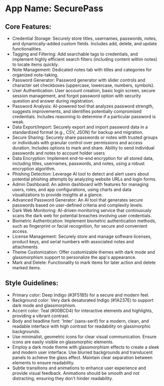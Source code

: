 # **App Name**: SecurePass

## Core Features:

- Credential Storage: Securely store titles, usernames, passwords, notes, and dynamically-added custom fields. Includes add, delete, and update functionalities.
- Tagging and Filtering: Add searchable tags to credentials, and implement highly efficient search filters (including content within notes) to locate items quickly.
- Note Management: Dedicated notes tab with titles and categories for organized note-taking.
- Password Generator: Password generator with slider controls and character set checkboxes (uppercase, lowercase, numbers, symbols).
- User Authentication: User account creation, basic login screen, secure session management, and forgot password option with security question and answer during registration.
- Password Analysis: AI-powered tool that analyzes password strength, suggests improvements, and identifies potentially compromised credentials. Includes reasoning to determine if a particular password is weak.
- Data Export/Import: Securely export and import password data in a standardized format (e.g., CSV, JSON) for backup and migration.
- Secure Sharing: Securely share passwords or notes with trusted groups or individuals with granular control over permissions and access duration. Includes options to mark and share. Ability to send individual passwords and notes to account holder users
- Data Encryption: Implement end-to-end encryption for all stored data, including titles, usernames, passwords, and notes, using a robust encryption algorithm.
- Phishing Detection: Leverage AI tool to detect and alert users about potential phishing attempts by analyzing website URLs and login forms.
- Admin Dashboard: An admin dashboard with features for managing users, roles, and app configurations, using charts and data visualizations to provide insights at a glance.
- Advanced Password Generator: An AI tool that generates secure passwords based on user-defined criteria and complexity levels.
- Dark Web Monitoring: AI-driven monitoring service that continuously scans the dark web for potential breaches involving user credentials.
- Biometric Authentication: Implement biometric authentication methods, such as fingerprint or facial recognition, for secure and convenient access.
- License Management: Securely store and manage software licenses, product keys, and serial numbers with associated notes and attachments.
- Theme Customization: Offer customizable themes with dark mode and glassmorphism support to personalize the app's appearance.
- Mark and Delete: Functionality to mark items for later action and delete marked items.

## Style Guidelines:

- Primary color: Deep Indigo (#3F51B5) for a secure and modern feel.
- Background color: Very dark desaturated Indigo (#1A237E) to support dark mode and glassmorphism.
- Accent color: Teal (#00BCD4) for interactive elements and highlights, providing a vibrant contrast.
- Body and headline font: 'Inter' (sans-serif) for a modern, clean, and readable interface with high contrast for readability on glassmorphic backgrounds.
- Use minimalist, geometric icons for clear visual communication. Ensure icons are easily visible on glassmorphic elements.
- Employ a dark mode theme with glassmorphism effects to create a sleek and modern user interface. Use blurred backgrounds and translucent panels to achieve the glass effect. Maintain clear separation between elements to ensure readability.
- Subtle transitions and animations to enhance user experience and provide visual feedback. Animations should be smooth and not distracting, ensuring they don't hinder readability.